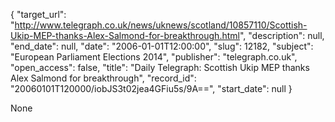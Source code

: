 {
  "target_url": "http://www.telegraph.co.uk/news/uknews/scotland/10857110/Scottish-Ukip-MEP-thanks-Alex-Salmond-for-breakthrough.html", 
  "description": null, 
  "end_date": null, 
  "date": "2006-01-01T12:00:00", 
  "slug": 12182, 
  "subject": "European Parliament Elections 2014", 
  "publisher": "telegraph.co.uk", 
  "open_access": false, 
  "title": "Daily Telegraph: Scottish Ukip MEP thanks Alex Salmond for breakthrough", 
  "record_id": "20060101T120000/iobJS3t02jea4GFiu5s/9A==", 
  "start_date": null
}

None